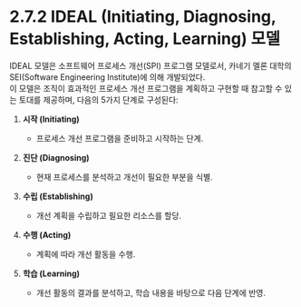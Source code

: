 # 2.7.2 IDEAL (Initiating, Diagnosing, Establishing, Acting, Learning) 모델

IDEAL 모델은 소프트웨어 프로세스 개선(SPI) 프로그램 모델로서, 카네기 멜론 대학의 SEI(Software Engineering Institute)에 의해 개발되었다.  
이 모델은 조직이 효과적인 프로세스 개선 프로그램을 계획하고 구현할 때 참고할 수 있는 토대를 제공하며, 다음의 5가지 단계로 구성된다:

1. **시작 (Initiating)**  
   - 프로세스 개선 프로그램을 준비하고 시작하는 단계.

2. **진단 (Diagnosing)**  
   - 현재 프로세스를 분석하고 개선이 필요한 부분을 식별.

3. **수립 (Establishing)**  
   - 개선 계획을 수립하고 필요한 리소스를 할당.

4. **수행 (Acting)**  
   - 계획에 따라 개선 활동을 수행.

5. **학습 (Learning)**  
   - 개선 활동의 결과를 분석하고, 학습 내용을 바탕으로 다음 단계에 반영.
